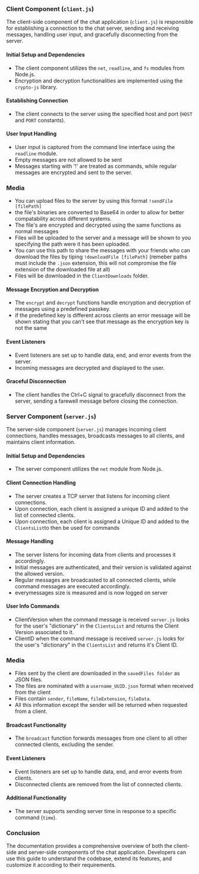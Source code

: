 
### Client Component (`client.js`)

The client-side component of the chat application (`client.js`) is responsible for establishing a connection to the chat server, sending and receiving messages, handling user input, and gracefully disconnecting from the server.

#### Initial Setup and Dependencies
- The client component utilizes the `net`, `readline`, and `fs` modules from Node.js.
- Encryption and decryption functionalities are implemented using the `crypto-js` library.

#### Establishing Connection
- The client connects to the server using the specified host and port (`HOST` and `PORT` constants).

#### User Input Handling
- User input is captured from the command line interface using the `readline` module.
- Empty messages are not allowed to be sent
- Messages starting with '!' are treated as commands, while regular messages are encrypted and sent to the server.

### Media
- You can upload files to the server by using this format `!sendFile [filePath]`
- the file's binaries are converted to Base64 in order to allow for better compatability across different systems.
- The file's are encrypted and decrypted using the same functions as normal messages
- Files will be uploaded to the server and a message will be shown to you specifying the path were it has been uploaded.
- You can use this path to share the messages with your friends who can download the files by tiping `!downloadFile [filePath]` (remeber paths must include the `.json` extension, this will not compromise the file extension of the downloaded file at all)
- Files will be downloaded in the `ClientDownloads` folder.

#### Message Encryption and Decryption
- The `encrypt` and `decrypt` functions handle encryption and decryption of messages using a predefined passkey.
- if the predefined key is different across clients an error message will be shown stating that you can't see that message as the encryption key is not the same

#### Event Listeners
- Event listeners are set up to handle data, end, and error events from the server.
- Incoming messages are decrypted and displayed to the user.

#### Graceful Disconnection
- The client handles the Ctrl+C signal to gracefully disconnect from the server, sending a farewell message before closing the connection.

### Server Component (`server.js`)

The server-side component (`server.js`) manages incoming client connections, handles messages, broadcasts messages to all clients, and maintains client information.

#### Initial Setup and Dependencies
- The server component utilizes the `net` module from Node.js.

#### Client Connection Handling
- The server creates a TCP server that listens for incoming client connections.
- Upon connection, each client is assigned a unique ID and added to the list of connected clients.
- Upon connection, each client is assigned a Unique ID and added to the `ClientsList`to then be used for commands

#### Message Handling
- The server listens for incoming data from clients and processes it accordingly.
- Initial messages are authenticated, and their version is validated against the allowed version.
- Regular messages are broadcasted to all connected clients, while command messages are executed accordingly.
- everymessages size is measured and is now logged on server

#### User Info Commands
- ClientVersion when the command message is received `server.js` looks for the user's "dictionary" in the `ClientsList` and returns the Client Version associated to it.
- ClientID when the command message is received `server.js` looks for the user's "dictionary" in the `ClientsList` and returns it's Client ID.

### Media
- Files sent by the client are downloaded in the `savedFiles folder` as JSON files. 
- The files are nominated with a `username_UUID.json` format when received from the client
- Files contain `sender`, `fileName`, `fileExtension`, `fileData`.
- All this information except the sender will be returned when requested from a client. 


#### Broadcast Functionality
- The `broadcast` function forwards messages from one client to all other connected clients, excluding the sender.

#### Event Listeners
- Event listeners are set up to handle data, end, and error events from clients.
- Disconnected clients are removed from the list of connected clients.

#### Additional Functionality
- The server supports sending server time in response to a specific command (`time`).

### Conclusion
The documentation provides a comprehensive overview of both the client-side and server-side components of the chat application. Developers can use this guide to understand the codebase, extend its features, and customize it according to their requirements.